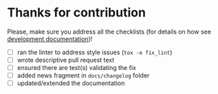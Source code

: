 # Thanks for contribution

Please, make sure you address all the checklists (for details on how see
[development documentation](http://tox.readthedocs.org/en/latest/development.html#development))!

- [ ] ran the linter to address style issues (`tox -e fix_lint`)
- [ ] wrote descriptive pull request text
- [ ] ensured there are test(s) validating the fix
- [ ] added news fragment in `docs/changelog` folder
- [ ] updated/extended the documentation
